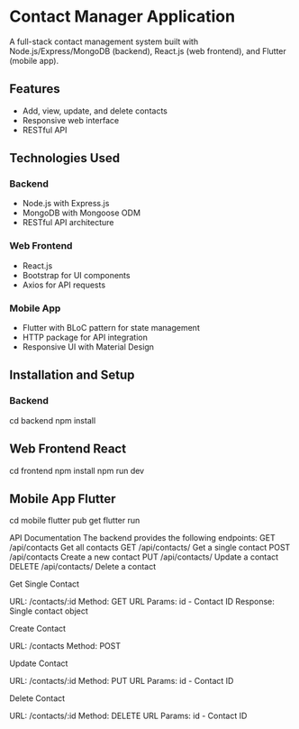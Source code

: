 # Contact Manager Application
A full-stack contact management system built with Node.js/Express/MongoDB (backend), React.js (web frontend), and Flutter (mobile app).

## Features
- Add, view, update, and delete contacts
- Responsive web interface
- RESTful API

## Technologies Used
  ### Backend
  - Node.js with Express.js
  - MongoDB with Mongoose ODM
  - RESTful API architecture
### Web Frontend
- React.js
- Bootstrap for UI components
- Axios for API requests
### Mobile App
- Flutter with BLoC pattern for state management
- HTTP package for API integration
- Responsive UI with Material Design

## Installation and Setup
### Backend
cd backend
npm install

## Web Frontend React
cd frontend
npm install
npm run dev

## Mobile App Flutter
cd mobile
flutter pub get
flutter run

API Documentation
The backend provides the following endpoints:
GET    /api/contacts   Get all contacts
GET    /api/contacts/   Get a single contact
POST  /api/contacts    Create a new contact
PUT    /api/contacts/  Update a contact
DELETE  /api/contacts/  Delete a contact

Get Single Contact

URL: /contacts/:id
Method: GET
URL Params: id - Contact ID
Response: Single contact object


Create Contact

URL: /contacts
Method: POST

Update Contact

URL: /contacts/:id
Method: PUT
URL Params: id - Contact ID

Delete Contact

URL: /contacts/:id
Method: DELETE
URL Params: id - Contact ID



